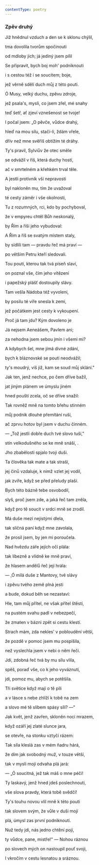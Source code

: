 ```yaml
---
contentType: poetry
---
```


<section>

### Zpěv druhý

Již hnědnul vzduch a den se k sklonu chýlil,  

tma dovolila tvorům spočinouti

od mdloby jich; já jediný jsem pílil

</section>

<section>

Se připravit, bych boj moh' podniknouti

i s cestou též i se soucitem; boje,

jež věrně sdělí duch můj z této pouti.

</section>

<section>

Ó Musy, velký duchu, zpěvu zdroje,

jež psala's, mysli, co jsem zřel, mé snahy

teď šetř, ať zjeví vznešenost se tvoje!

</section>

<section>

I počal jsem: „O pěvče, vůdce drahý,

hleď na mou sílu, stačí-li, ždám vřele,

dřív než mne svěříš obtížím té dráhy.

</section>

<section>

Ty's pravil, Sylviův že otec směle

se odvážil v říš, která duchy hostí,

ač v smrtelném a křehkém trval těle.

</section>

<section>

A jestli protivník vší nepravosti

byl nakloněn mu, tím že uvažoval

té cesty záměr i vše okolnosti,

</section>

<section>

Tu z rozumných, rci, kdo by pochyboval,

že v empyreu chtěl Bůh neskonalý,

by Řím a říši jeho vybudoval:

</section>

<section>

A Řím a říš se svatým místem staly,

by sídlili tam — pravdu řeč má praví —

po větším Petru kteří sledovali.

</section>

<section>

Tou poutí, kterou tak tvá píseň slaví,

on poznal vše, čím jeho vítězení

i papežský plášť dostoupily slávy.

</section>

<section>

Tam vešla Nádoba též vyvolení,

by posilu té víře snesla k zemi,

jež počátkem jest cesty k vykoupení.

</section>

<section>

Proč já tam jdu? Kým dovoleno je

Já nejsem Aeneášem, Pavlem ani;

za nehodna jsem sebou jmín i všemi mi?

</section>

<section>

A kdybych šel, mne jímá divné zdání,

bych k bláznovské se pouti neodvážil;

ty's moudrý, víš již, kam se soud můj sklání."

</section>

<section>

Jak ten, jenž nechce, po čem dříve bažil,

jat jiným plánem ve úmyslu jiném

hned pouští zcela, oč se dříve snažil:

</section>

<section>

Tak rovněž mně na tomto břehu stinném

můj podnik dlouhé přemítání ruší,

ač zprvu hotov byl jsem v duchu činném.

</section>

<section>

— „Tož jestli dobře duch tvé slovo tuší,"

stín velkodušného se ke mně snáší, .

Jho zbabělosti spjalo tvoji duši.

</section>

<section>

Ta člověka tak mate a tak straší,

jej činů vzdaluje, k nimž vzlet jej vodil,

jak zvíře, když se před přeludy plaší.

</section>

<section>

Bych této bázně tebe osvobodil,

slyš, proč jsem zde, a jaká řeč tam zněla,

když pro tě soucit v srdci mně se zrodil.

</section>

<section>

Má duše mezi nejistými dlela,

tak sličná paní když mne zavolala,

že prosil jsem, by jen mi poroučela.

</section>

<section>

Nad hvězdu záře jejích očí plála:

tak líbezně a vlídně ke mně praví,

že hlasem andělů řeč její hrála:

</section>

<section>

— ,Ó milá duše z Mantovy, tvé slávy

i zpěvu tvého země plná jesti

a bude, dokud běh se nezastaví:

</section>

<section>

Hle, tam můj přítel, ne však přítel štěstí,

na pustém svahu padl v nebezpečí,

že zmaten v bázni zpět si cestu klestí.

</section>

<section>

Strach mám, zda nekles' v pobloudění větší,

že pozdě v pomoc jsem mu pospíšila,

než vyslechla jsem v nebi o něm řeči.

</section>

<section>

Jdi, zdobná řeč tvá by mu sílu vlila,

spěš, poraď vše, co k jeho vyváznutí,

jdi, pomoz mu, abych se potěšila.

</section>

<section>

Tři světice když mají o tě píli

a v lásce s nebe zhlíží k tobě na zem

a slovo mé tě slibem spásy sílí? —"

</section>

<section>

Jak květ, jenž zavřen, skloněn noci mrazem,

když ozáří jej zlaté slunce jara,

se otevře, na stonku vztyčí rázem:

</section>

<section>

Tak síla kleslá zas v mém ňadru hárá,

že dím jak svobodný muž, v touze větší,

tak v mysli mojí odvaha plá jará:

</section>

<section>

— „Ó soucitná, jež tak máš o mne péči!

Ty laskavý, jenž hned jdeš poslechnouti,

vše slova pravdy, která tobě svědčí!

</section>

<section>

Ty's touhu novou vlil mně k této pouti

tak slovem svým, že vůle v duši mojí

plá, úmysl zas první podniknouti.

</section>

<section>

Nuž tedy jdi, nás jedno chtění pojí,

ty vůdce, pane, mistře!" — Nohou ráznou

po slovech mých on nastoupil pouť svoji,

</section>

<section>

I vkročím v cestu lesnatou a sráznou.

</section>
